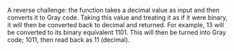 A reverse challenge: the function takes a decimal value as input and then converts it to Gray code. Taking this value and treating it as if it were binary, it will then be converted back to decimal and returned.
For example, 13 will be converted to its binary equivalent 1101. This will then be turned into Gray code; 1011, then read back as 11 (decimal).
